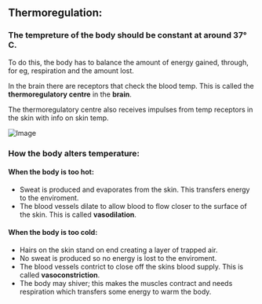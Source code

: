 ## Thermoregulation:

### The tempreture of the body should be constant at around 37° C.  

To do this, the body has to balance the amount of energy gained, through, for eg, respiration and the amount lost.

In the brain there are receptors that check the blood temp. This is called the **thermoregulatory centre** in the **brain**.

The thermoregulatory centre also receives impulses from temp receptors in the skin with info on skin temp.


![Image](https://files.witherhosting.com/index.php/s/YWcCa6y4366Z5eJ/preview)



### How the body alters temperature:

#### When the body is too hot:

* Sweat is produced and evaporates from the skin. This transfers energy to the enviroment.  
* The blood vessels dilate to allow blood to flow closer to the surface of the skin. This is called **vasodilation**.

#### When the body is too cold:  

* Hairs on the skin stand on end creating a layer of trapped air.
* No sweat is produced so no energy is lost to the enviroment.
* The blood vessels contrict to close off the skins blood supply. This is called **vasoconstriction**.
* The body may shiver; this makes the muscles contract and needs respiration which transfers some energy to warm the body.

